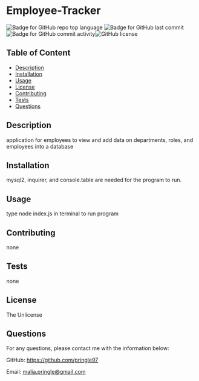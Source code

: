 

  # Employee-Tracker
  ![Badge for GitHub repo top language](https://img.shields.io/github/languages/top/pringle97/https://github.com/pringle97/Employee-Tracker?style=flat&logo=appveyor) ![Badge for GitHub last commit](https://img.shields.io/github/last-commit/pringle97/https://github.com/pringle97/Employee-Tracker?style=flat&logo=appveyor) ![Badge for GitHub commit activity](https://img.shields.io/github/commit-activity/w/pringle97/https://github.com/pringle97/Employee-Tracker?color=purple)![GitHub license](https://img.shields.io/badge/license-TheUnlicense-blue.svg)


  ## Table of Content

  - [Description](#description)
  - [Installation](#installation)
  - [Usage](#usage)
  - [License](#license)
  - [Contributing](#contributing)
  - [Tests](#tests)
  - [Questions](#questions)


  ## Description
  application for employees to view and add data on departments, roles, and employees into a database

  ## Installation

  mysql2, inquirer, and console.table are needed for the program to run.

  

  ## Usage

  type node index.js in terminal to run program

  

  ## Contributing

  none

  

  ## Tests

  none

  

  ## License

  The Unlicense

  ## Questions

  For any questions, please contact me with the information below:

  GitHub: https://github.com/pringle97

  Email: malia.pringle@gmail.com
